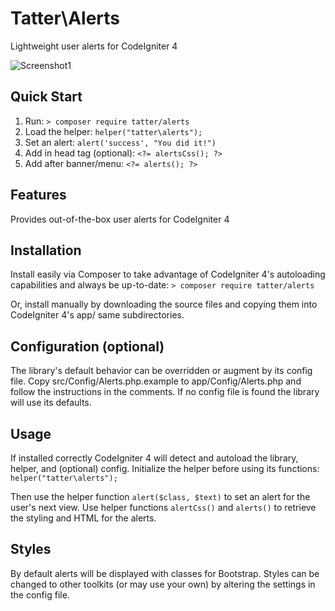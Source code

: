 # Tatter\Alerts
Lightweight user alerts for CodeIgniter 4

![Screenshot1](https://github.com/tattersoftware/codeigniter4-alerts/blob/master/img/screenshot1.png)


## Quick Start

1. Run: `> composer require tatter/alerts`
2. Load the helper: `helper("tatter\alerts");`
2. Set an alert: `alert('success', "You did it!")`
3. Add in head tag (optional): `<?= alertsCss(); ?>`
4. Add after banner/menu: `<?= alerts(); ?>`

## Features

Provides out-of-the-box user alerts for CodeIgniter 4

## Installation

Install easily via Composer to take advantage of CodeIgniter 4's autoloading capabilities
and always be up-to-date:
`> composer require tatter/alerts`

Or, install manually by downloading the source files and copying them into CodeIgniter 4's
app/ same subdirectories.

## Configuration (optional)

The library's default behavior can be overridden or augment by its config file. Copy
src/Config/Alerts.php.example to app/Config/Alerts.php and follow the instructions in the
comments. If no config file is found the library will use its defaults.

## Usage

If installed correctly CodeIgniter 4 will detect and autoload the library, helper, and
(optional) config. Initialize the helper before using its functions:
`helper("tatter\alerts");`

Then use the helper function `alert($class, $text)` to set an alert for the user's next
view. Use helper functions `alertCss()` and `alerts()` to retrieve the styling and HTML
for the alerts.

## Styles

By default alerts will be displayed with classes for Bootstrap. Styles can be changed
to other toolkits (or may use your own) by altering the settings in the config file.
